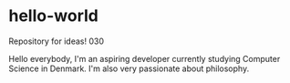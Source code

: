 # hello-world
Repository for ideas! 030

Hello everybody, I'm an aspiring developer currently studying Computer Science in Denmark.
I'm also very passionate about philosophy.
